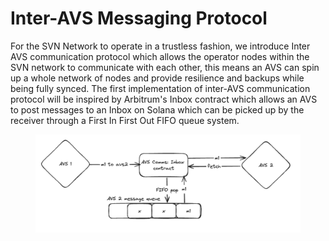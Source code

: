 # Inter-AVS Messaging Protocol

For the SVN Network to operate in a trustless fashion, we introduce Inter AVS communication protocol which allows the operator nodes within the SVN network to communicate with each other, this means an AVS can spin up a whole network of nodes and provide resilience and backups while being fully synced. The first implementation of inter-AVS communication protocol will be inspired by Arbitrum's Inbox contract which allows an AVS to post messages to an Inbox on Solana which can be picked up by the receiver through a First In First Out FIFO queue system.

<figure><img src="../.gitbook/assets/image (9).png" alt=""><figcaption></figcaption></figure>
